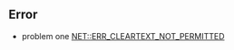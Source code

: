 ## Error 
 - problem one [NET::ERR_CLEARTEXT_NOT_PERMITTED ](https://forum.ionicframework.com/t/err-cleartext-not-permitted-in-debug-app-on-android/164101)